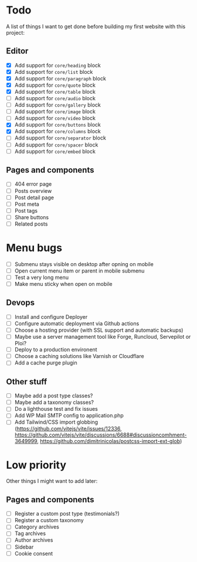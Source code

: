 # Todo

A list of things I want to get done before building my first website with this project:

## Editor

- [x] Add support for `core/heading` block
- [x] Add support for `core/list` block
- [x] Add support for `core/paragraph` block
- [x] Add support for `core/quote` block
- [x] Add support for `core/table` block
- [ ] Add support for `core/audio` block
- [ ] Add support for `core/gallery` block
- [ ] Add support for `core/image` block
- [ ] Add support for `core/video` block
- [x] Add support for `core/buttons` block
- [x] Add support for `core/columns` block
- [ ] Add support for `core/separator` block
- [ ] Add support for `core/spacer` block
- [ ] Add support for `core/embed` block

## Pages and components

- [ ] 404 error page
- [ ] Posts overview
- [ ] Post detail page
- [ ] Post meta
- [ ] Post tags
- [ ] Share buttons
- [ ] Related posts

# Menu bugs

- [ ] Submenu stays visible on desktop after opning on mobile
- [ ] Open current menu item or parent in mobile submenu
- [ ] Test a very long menu
- [ ] Make menu sticky when open on mobile

## Devops

- [ ] Install and configure Deployer
- [ ] Configure automatic deployment via Github actions
- [ ] Choose a hosting provider (with SSL support and automatic backups)
- [ ] Maybe use a server management tool like Forge, Runcloud, Servepilot or Ploi?
- [ ] Deploy to a production environent
- [ ] Choose a caching solutions like Varnish or Cloudflare
- [ ] Add a cache purge plugin

## Other stuff

- [ ] Maybe add a post type classes?
- [ ] Maybe add a taxonomy classes?
- [ ] Do a lighthouse test and fix issues
- [ ] Add WP Mail SMTP config to application.php
- [ ] Add Tailwind/CSS import globbing (https://github.com/vitejs/vite/issues/12336, https://github.com/vitejs/vite/discussions/6688#discussioncomhment-3649999, https://github.com/dimitrinicolas/postcss-import-ext-glob)

# Low priority

Other things I might want to add later:

## Pages and components

- [ ] Register a custom post type (testimonials?)
- [ ] Register a custom taxonomy
- [ ] Category archives
- [ ] Tag archives
- [ ] Author archives
- [ ] Sidebar
- [ ] Cookie consent

